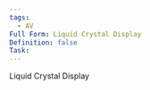 ```yaml
---
tags:
  - AV
Full Form: Liquid Crystal Display
Definition: false
Task:
---
```

Liquid Crystal Display